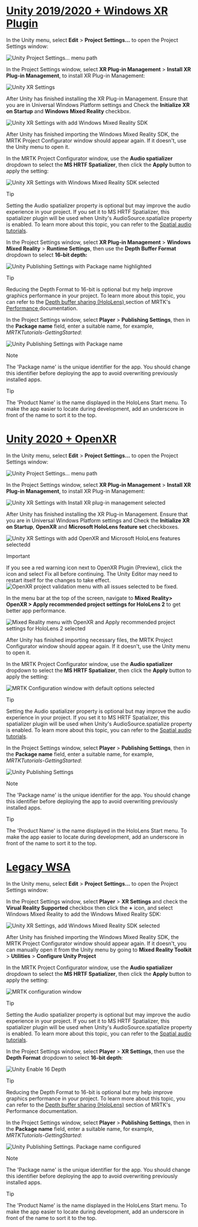 # [Unity 2019/2020 + Windows XR Plugin](#tab/winxr)

In the Unity menu, select **Edit** > **Project Settings...** to open the Project Settings window:

![Unity Project Settings... menu path](../images/mr-learning-base/base-02-section5-step2-1.png)

In the Project Settings window, select **XR Plug-in Management** > **Install XR Plug-in Management**, to install XR Plug-in Management:

![Unity XR Settings](../images/mr-learning-base/base-02-section5-step2-2.png)

After Unity has finished installing the XR Plug-in Management. Ensure that you are in Universal Windows Platform settings and Check the **Initialize XR on Startup** and **Windows Mixed Reality** checkbox.

![Unity XR Settings with add Windows Mixed Reality SDK](../images/mr-learning-base/base-02-section5-step2-2-1.png)

After Unity has finished importing the Windows Mixed Reality SDK, the MRTK Project Configurator window should appear again. If it doesn't, use the Unity menu to open it.

In the MRTK Project Configurator window, use the **Audio spatializer** dropdown to select the **MS HRTF Spatializer**, then click the **Apply** button to apply the setting:

![Unity XR Settings with Windows Mixed Reality SDK selected](../images/mr-learning-base/base-02-section5-step2-2-2.png)

> [!TIP]
>Setting the Audio spatializer property is optional but may improve the audio experience in your project. If you set it to MS HRTF Spatializer, this spatializer plugin will be used when Unity's AudioSource.spatialize property is enabled. To learn more about this topic, you can refer to the  <a href="/windows/mixed-reality/develop/unity/tutorials/unity-spatial-audio-ch1" target="_blank"> Spatial audio tutorials</a>.

In the Project Settings window, select **XR Plug-in Management** > **Windows Mixed Reality** > **Runtime Settings**, then use the **Depth Buffer Format** dropdown to select **16-bit depth:**

![Unity Publishing Settings with Package name highlighted](../images/mr-learning-base/base-02-section5-step2-5-1.png)

> [!TIP]
> Reducing the Depth Format to 16-bit is optional but my help improve graphics performance in your project. To learn more about this topic, you can refer to the   <a href="/windows/mixed-reality/mrtk-unity/performance/perf-getting-started#depth-buffer-sharing-hololens" target="_blank">  Depth buffer sharing (HoloLens) </a> section of MRTK's  <a href="/windows/mixed-reality/mrtk-unity/performance/perf-getting-started" target="_blank"> Performance </a> documentation.

In the Project Settings window, select **Player** > **Publishing Settings**, then in the **Package name** field, enter a suitable name, for example, _MRTKTutorials-GettingStarted_:

![Unity Publishing Settings with Package name](../images/mr-learning-base/base-02-section5-step2-7.png)

> [!NOTE]
> The 'Package name' is the unique identifier for the app. You should change this identifier before deploying the app to avoid overwriting previously installed apps.

> [!TIP]
> The 'Product Name' is the name displayed in the HoloLens Start menu. To make the app easier to locate during development, add an underscore in front of the name to sort it to the top.

# [Unity 2020 + OpenXR](#tab/openxr)

In the Unity menu, select **Edit** > **Project Settings...** to open the Project Settings window:

![Unity Project Settings... menu path](../images/mr-learning-base/base-02-section5-step2-1.png)

In the Project Settings window, select **XR Plug-in Management** > **Install XR Plug-in Management**, to install XR Plug-in Management:

![Unity XR Settings with Install XR plug-in management selected](../images/mr-learning-base/base-02-section5-step2-2.png)

After Unity has finished installing the XR Plug-in Management. Ensure that you are in Universal Windows Platform settings and Check the **Initialize XR on Startup**, **OpenXR** and **Microsoft HoloLens feature set** checkboxes.

![Unity XR Settings with add OpenXR and Microsoft HoloLens features selectedd](../images/mr-learning-base/base-02-section5-step2-2-1-openxr.png)

>[!Important]
>If you see a red warning icon next to OpenXR Plugin (Preview), click the icon and select Fix all before continuing. The Unity Editor may need to restart itself for the changes to take effect.
>![OpenXR project validation menu with all issues selected to be fixed.](../images/mr-learning-base/base-02-section5-step2-openxr-3.png)

In the menu bar at the top of the screen, navigate to **Mixed Reality> OpenXR > Apply recommended project settings for HoloLens 2** to get better app performance.

![Mixed Reality menu with OpenXR and Apply recommended project settings for HoloLens 2 selected](../images/mr-learning-base/base-02-section5-step2-openxr-2.png)

After Unity has finished importing necessary files, the MRTK Project Configurator window should appear again. If it doesn't, use the Unity menu to open it.

In the MRTK Project Configurator window, use the **Audio spatializer** dropdown to select the **MS HRTF Spatializer**, then click the **Apply** button to apply the setting:

![MRTK Configuration window with default options selected](../images/mr-learning-base/base-02-section5-step2-2-2.png)

> [!TIP]
>Setting the Audio spatializer property is optional but may improve the audio experience in your project. If you set it to MS HRTF Spatializer, this spatializer plugin will be used when Unity's AudioSource.spatialize property is enabled. To learn more about this topic, you can refer to the  <a href="/windows/mixed-reality/develop/unity/tutorials/unity-spatial-audio-ch1" target="_blank"> Spatial audio tutorials</a>.


In the Project Settings window, select **Player** > **Publishing Settings**, then in the **Package name** field, enter a suitable name, for example, _MRTKTutorials-GettingStarted_:

![Unity Publishing Settings](../images/mr-learning-base/base-02-section5-step2-7.png)

> [!NOTE]
> The 'Package name' is the unique identifier for the app. You should change this identifier before deploying the app to avoid overwriting previously installed apps.

> [!TIP]
> The 'Product Name' is the name displayed in the HoloLens Start menu. To make the app easier to locate during development, add an underscore in front of the name to sort it to the top.

# [Legacy WSA](#tab/wsa)

In the Unity menu, select **Edit** > **Project Settings...** to open the Project Settings window:

In the Project Settings window, select **Player** > **XR Settings** and check the **Virual Reality Supported** checkbox then click the **+** icon, and select Windows Mixed Reality to add the Windows Mixed Reality SDK:

![Unity XR Settings, add Windows Mixed Reality SDK selected](../images/mr-learning-base/base-02-section5-step2-4.png)

After Unity has finished importing the Windows Mixed Reality SDK, the MRTK Project Configurator window should appear again. If it doesn't, you can manually open it from the Unity menu by going to **Mixed Reality Toolkit** > **Utilities** > **Configure Unity Project**

In the MRTK Project Configurator window, use the **Audio spatializer** dropdown to select the **MS HRTF Spatializer**, then click the **Apply** button to apply the setting:

![MRTK configuration window](../images/mr-learning-base/base-02-section5-step2-5.png)

> [!TIP]
>Setting the Audio spatializer property is optional but may improve the audio experience in your project. If you set it to MS HRTF Spatializer, this spatializer plugin will be used when Unity's AudioSource.spatialize property is enabled. To learn more about this topic, you can refer to the  <a href="//windows/mixed-reality/develop/unity/tutorials/unity-spatial-audio-ch1" target="_blank"> Spatial audio tutorials</a>.

In the Project Settings window, select **Player** > **XR Settings**, then use the **Depth Format** dropdown to select **16-bit depth**:

![Unity Enable 16 Depth](../images/mr-learning-base/base-02-section5-step2-6.png)

> [!TIP]
> Reducing the Depth Format to 16-bit is optional but my help improve graphics performance in your project. To learn more about this topic, you can refer to the <a href="/windows/mixed-reality/mrtk-unity/performance/perf-getting-started#single-pass-instanced-rendering" target="_blank">Depth buffer sharing (HoloLens)</a> section of MRTK's Performance documentation.

In the Project Settings window, select **Player** > **Publishing Settings**, then in the **Package name** field, enter a suitable name, for example, _MRTKTutorials-GettingStarted_:

![Unity Publishing Settings. Package name configured](../images/mr-learning-base/base-02-section5-step2-7.png)

> [!NOTE]
> The 'Package name' is the unique identifier for the app. You should change this identifier before deploying the app to avoid overwriting previously installed apps.

> [!TIP]
> The 'Product Name' is the name displayed in the HoloLens Start menu. To make the app easier to locate during development, add an underscore in front of the name to sort it to the top.